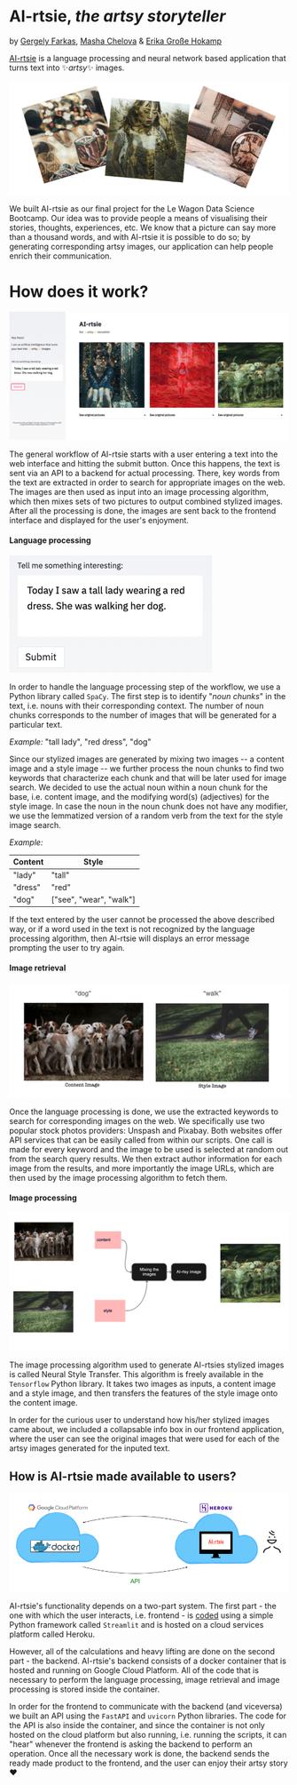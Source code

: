 # AI-rtsie, *the artsy storyteller*

by [Gergely Farkas](https://github.com/gerrrd), [Masha Chelova](https://github.com/MashaChelova) & [Erika Große Hokamp](https://github.com/ErikaGH)



[AI-rtsie](http://www.ai-rtsie.com/) is a language processing and neural network based application that turns text into ✨*artsy*✨ images.

![](images/sample_imgs.png)

We built AI-rtsie as our final project for the Le Wagon Data Science Bootcamp. Our idea was to provide people a means of visualising their stories, thoughts, experiences, etc. We know that a picture can say more than a thousand words, and with AI-rtsie it is possible to do so; by generating corresponding artsy images, our application can help people enrich their communication.



# How does it work?

![](images/results_screenshot.png)



The general workflow of AI-rtsie starts with a user entering a text into the web interface and hitting the submit button. Once this happens, the text is sent via an API to a backend for actual processing. There, key words from the text are extracted in order to search for appropriate images on the web. The images are then used as input into an image processing algorithm, which then mixes sets of two pictures to output combined stylized images. After all the processing is done, the images are sent back to the frontend interface and displayed for the user's enjoyment.



#### Language processing



![](images/language_processing.png)



In order to handle the language processing step of the workflow, we use a Python library called `SpaCy`. The first step is to identify "*noun chunks*" in the text, i.e. nouns with their corresponding context. The number of noun chunks corresponds to the number of images that will be generated for a particular text.

*Example:*  "tall lady", "red dress", "dog"

Since our stylized images are generated by mixing two images -- a content image and a style image -- we further process the noun chunks to find two keywords that characterize each chunk and that will be later used for image search. We decided to use the actual noun within a noun chunk for the base, i.e. content image, and the modifying word(s) (adjectives) for the style image. In case the noun in the noun chunk does not have any modifier, we use the lemmatized version of a random verb from the text for the style image search.

*Example:*

| Content | Style                   |
| ------- | ----------------------- |
| "lady"  | "tall"                  |
| "dress" | "red"                   |
| "dog"   | ["see", "wear", "walk"] |



If the text entered by the user cannot be processed the above described way, or if a word used in the text is not recognized by the language processing algorithm, then AI-rtsie will displays an error message prompting the user to try again.



#### Image retrieval

![](images/img_retrieval.png)

Once the language processing is done, we use the extracted keywords to search for corresponding images on the web. We specifically use two popular stock photos providers: Unspash and Pixabay. Both websites offer API services that can be easily called from within our scripts. One call is made for every keyword and the image to be used is selected at random out from the search query results. We then extract author information for each image from the results, and more importantly the image URLs, which are then used by the image processing algorithm to fetch them.



#### Image processing

![](images/algorithm.png)

The image processing algorithm used to generate AI-rtsies stylized images is called Neural Style Transfer. This algorithm is freely available in the `Tensorflow` Python library. It takes two images as inputs, a content image and a style image, and then transfers the features of the style image onto the content image.

In order for the curious user to understand how his/her stylized images came about, we included a collapsable info box in our frontend application, where the user can see the original images that were used for each of the artsy images generated for the inputed text.



## How is AI-rtsie made available to users?

![](images/how_it_works.png)

AI-rtsie's functionality depends on a two-part system. The first part - the one with which the user interacts, i.e. frontend - is [coded](https://github.com/gerrrd/websiteairtsie) using a simple Python framework called `Streamlit` and is hosted on a cloud services platform called Heroku.

However, all of the calculations and heavy lifting are done on the second part - the backend. AI-rtsie's backend consists of a docker container that is hosted and running on Google Cloud Platform. All of the code that is necessary to perform the language processing, image retrieval and image processing is stored inside the container.

In order for the frontend to communicate with the backend (and viceversa) we built an API using the `FastAPI` and `uvicorn` Python libraries. The code for the API is also inside the container, and since the container is not only hosted on the cloud platform but also running, i.e. running the scripts, it can "hear" whenever the frontend is asking the backend to perform an operation. Once all the necessary work is done, the backend sends the ready made product to the frontend, and the user can enjoy their artsy story ❤️





